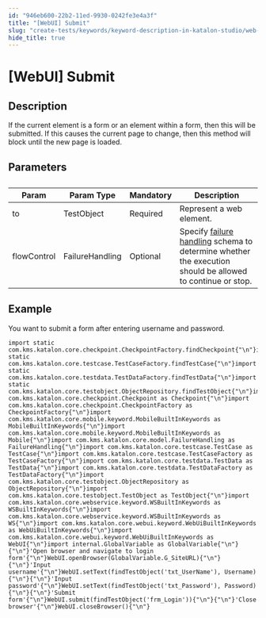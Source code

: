 ```yaml
---
id: "946eb600-22b2-11ed-9930-0242fe3e4a3f"
title: "[WebUI] Submit"
slug: "create-tests/keywords/keyword-description-in-katalon-studio/web-ui-keywords/webui-submit"
hide_title: true
---
```


# <a id="id_0" class="anchor_top_offset"/><a id="ariaid-title1" class="anchor_top_offset"/>[WebUI] Submit


## <a id="id_0__id_1" class="anchor_top_offset"/>Description

              
<p xmlns="http://www.w3.org/1999/xhtml" className="p">If the current element is a form or an element within a   form, then this will be submitted. If this causes the current page   to change, then this method will block until the new page is   loaded.</p> 
      

## <a id="id_0__id_2" class="anchor_top_offset"/>Parameters

              
<table xmlns="http://www.w3.org/1999/xhtml" className="table anchor_top_offset" id="id_0__ad7e1c44-3f66-4426-9420-a6899cb385f3"><caption /><thead className="thead"><tr className><th className="entry anchor_top_offset" id="id_0__ad7e1c44-3f66-4426-9420-a6899cb385f3__entry__1">Param</th><th className="entry anchor_top_offset" id="id_0__ad7e1c44-3f66-4426-9420-a6899cb385f3__entry__2">Param Type</th><th className="entry anchor_top_offset" id="id_0__ad7e1c44-3f66-4426-9420-a6899cb385f3__entry__3">Mandatory</th><th className="entry anchor_top_offset" id="id_0__ad7e1c44-3f66-4426-9420-a6899cb385f3__entry__4">Description</th></tr></thead><tbody className="tbody"><tr className><td className="entry" headers="id_0__ad7e1c44-3f66-4426-9420-a6899cb385f3__entry__1 id_0__ad7e1c44-3f66-4426-9420-a6899cb385f3__entry__2 id_0__ad7e1c44-3f66-4426-9420-a6899cb385f3__entry__3 id_0__ad7e1c44-3f66-4426-9420-a6899cb385f3__entry__4 ">to</td><td className="entry" headers="id_0__ad7e1c44-3f66-4426-9420-a6899cb385f3__entry__1 id_0__ad7e1c44-3f66-4426-9420-a6899cb385f3__entry__2 id_0__ad7e1c44-3f66-4426-9420-a6899cb385f3__entry__3 id_0__ad7e1c44-3f66-4426-9420-a6899cb385f3__entry__4 ">TestObject</td><td className="entry" headers="id_0__ad7e1c44-3f66-4426-9420-a6899cb385f3__entry__1 id_0__ad7e1c44-3f66-4426-9420-a6899cb385f3__entry__2 id_0__ad7e1c44-3f66-4426-9420-a6899cb385f3__entry__3 id_0__ad7e1c44-3f66-4426-9420-a6899cb385f3__entry__4 ">Required</td><td className="entry" headers="id_0__ad7e1c44-3f66-4426-9420-a6899cb385f3__entry__1 id_0__ad7e1c44-3f66-4426-9420-a6899cb385f3__entry__2 id_0__ad7e1c44-3f66-4426-9420-a6899cb385f3__entry__3 id_0__ad7e1c44-3f66-4426-9420-a6899cb385f3__entry__4 ">Represent a web element.</td></tr><tr className><td className="entry" headers="id_0__ad7e1c44-3f66-4426-9420-a6899cb385f3__entry__1 id_0__ad7e1c44-3f66-4426-9420-a6899cb385f3__entry__2 id_0__ad7e1c44-3f66-4426-9420-a6899cb385f3__entry__3 id_0__ad7e1c44-3f66-4426-9420-a6899cb385f3__entry__4 ">flowControl</td><td className="entry" headers="id_0__ad7e1c44-3f66-4426-9420-a6899cb385f3__entry__1 id_0__ad7e1c44-3f66-4426-9420-a6899cb385f3__entry__2 id_0__ad7e1c44-3f66-4426-9420-a6899cb385f3__entry__3 id_0__ad7e1c44-3f66-4426-9420-a6899cb385f3__entry__4 ">FailureHandling</td><td className="entry" headers="id_0__ad7e1c44-3f66-4426-9420-a6899cb385f3__entry__1 id_0__ad7e1c44-3f66-4426-9420-a6899cb385f3__entry__2 id_0__ad7e1c44-3f66-4426-9420-a6899cb385f3__entry__3 id_0__ad7e1c44-3f66-4426-9420-a6899cb385f3__entry__4 ">Optional</td><td className="entry" headers="id_0__ad7e1c44-3f66-4426-9420-a6899cb385f3__entry__1 id_0__ad7e1c44-3f66-4426-9420-a6899cb385f3__entry__2 id_0__ad7e1c44-3f66-4426-9420-a6899cb385f3__entry__3 id_0__ad7e1c44-3f66-4426-9420-a6899cb385f3__entry__4 ">Specify <a className="xref" href="/docs/maintain/configure-failure-handling-settings-in-katalon-studio">failure handling</a> schema to         determine whether the execution should be allowed to continue or         stop.</td></tr></tbody></table> 
      

## <a id="id_0__id_3" class="anchor_top_offset"/>Example 

              
<p xmlns="http://www.w3.org/1999/xhtml" className="p">You want to submit a form after entering username and   password.</p> 
              
<pre xmlns="http://www.w3.org/1999/xhtml" className="pre codeblock"><code>import static com.kms.katalon.core.checkpoint.CheckpointFactory.findCheckpoint{"\n"}import static com.kms.katalon.core.testcase.TestCaseFactory.findTestCase{"\n"}import static com.kms.katalon.core.testdata.TestDataFactory.findTestData{"\n"}import static com.kms.katalon.core.testobject.ObjectRepository.findTestObject{"\n"}import com.kms.katalon.core.checkpoint.Checkpoint as Checkpoint{"\n"}import com.kms.katalon.core.checkpoint.CheckpointFactory as CheckpointFactory{"\n"}import com.kms.katalon.core.mobile.keyword.MobileBuiltInKeywords as MobileBuiltInKeywords{"\n"}import com.kms.katalon.core.mobile.keyword.MobileBuiltInKeywords as Mobile{"\n"}import com.kms.katalon.core.model.FailureHandling as FailureHandling{"\n"}import com.kms.katalon.core.testcase.TestCase as TestCase{"\n"}import com.kms.katalon.core.testcase.TestCaseFactory as TestCaseFactory{"\n"}import com.kms.katalon.core.testdata.TestData as TestData{"\n"}import com.kms.katalon.core.testdata.TestDataFactory as TestDataFactory{"\n"}import com.kms.katalon.core.testobject.ObjectRepository as ObjectRepository{"\n"}import com.kms.katalon.core.testobject.TestObject as TestObject{"\n"}import com.kms.katalon.core.webservice.keyword.WSBuiltInKeywords as WSBuiltInKeywords{"\n"}import com.kms.katalon.core.webservice.keyword.WSBuiltInKeywords as WS{"\n"}import com.kms.katalon.core.webui.keyword.WebUiBuiltInKeywords as WebUiBuiltInKeywords{"\n"}import com.kms.katalon.core.webui.keyword.WebUiBuiltInKeywords as WebUI{"\n"}import internal.GlobalVariable as GlobalVariable{"\n"}{"\n"}'Open browser and navigate to login form'{"\n"}WebUI.openBrowser(GlobalVariable.G_SiteURL){"\n"}{"\n"}'Input username'{"\n"}WebUI.setText(findTestObject('txt_UserName'), Username){"\n"}{"\n"}'Input password'{"\n"}WebUI.setText(findTestObject('txt_Password'), Password){"\n"}{"\n"}'Submit form'{"\n"}WebUI.submit(findTestObject('frm_Login')){"\n"}{"\n"}'Close browser'{"\n"}WebUI.closeBrowser(){"\n"}</code></pre> 
            
